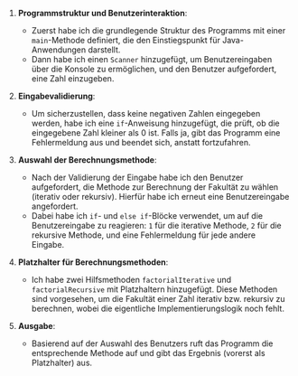 1. **Programmstruktur und Benutzerinteraktion**:
    - Zuerst habe ich die grundlegende Struktur des Programms mit einer `main`-Methode definiert, die den Einstiegspunkt für Java-Anwendungen darstellt.
    - Dann habe ich einen `Scanner` hinzugefügt, um Benutzereingaben über die Konsole zu ermöglichen, und den Benutzer aufgefordert, eine Zahl einzugeben.

2. **Eingabevalidierung**:
    - Um sicherzustellen, dass keine negativen Zahlen eingegeben werden, habe ich eine `if`-Anweisung hinzugefügt, die prüft, ob die eingegebene Zahl kleiner als 0 ist. Falls ja, gibt das Programm eine Fehlermeldung aus und beendet sich, anstatt fortzufahren.

3. **Auswahl der Berechnungsmethode**:
    - Nach der Validierung der Eingabe habe ich den Benutzer aufgefordert, die Methode zur Berechnung der Fakultät zu wählen (iterativ oder rekursiv). Hierfür habe ich erneut eine Benutzereingabe angefordert.
    - Dabei habe ich `if`- und `else if`-Blöcke verwendet, um auf die Benutzereingabe zu reagieren: `1` für die iterative Methode, `2` für die rekursive Methode, und eine Fehlermeldung für jede andere Eingabe.

4. **Platzhalter für Berechnungsmethoden**:
    - Ich habe zwei Hilfsmethoden `factorialIterative` und `factorialRecursive` mit Platzhaltern hinzugefügt. Diese Methoden sind vorgesehen, um die Fakultät einer Zahl iterativ bzw. rekursiv zu berechnen, wobei die eigentliche Implementierungslogik noch fehlt.

5. **Ausgabe**:
    - Basierend auf der Auswahl des Benutzers ruft das Programm die entsprechende Methode auf und gibt das Ergebnis (vorerst als Platzhalter) aus.
